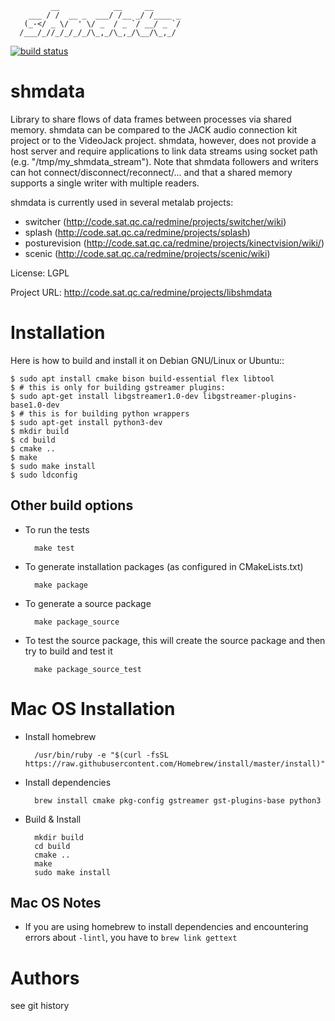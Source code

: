              __            __     __      
        ___ / /  __ _  ___/ /__ _/ /____ _
       (_-</ _ \/  ' \/ _  / _ `/ __/ _ `/
      /___/_//_/_/_/_/\_,_/\_,_/\__/\_,_/ 

[![build status](https://gitlab.com/sat-metalab/shmdata/badges/master/build.svg)](https://gitlab.com/sat-metalab/shmdata/commits/master)

# shmdata
Library to share flows of data frames between processes via shared memory. 
shmdata can be compared to the JACK audio connection kit project or to the
VideoJack project. shmdata, however, does not provide a host server and require applications to link data streams using socket path (e.g. "/tmp/my_shmdata_stream"). 
Note that shmdata followers and writers can hot connect/disconnect/reconnect/... 
and that a shared memory supports a single writer with multiple readers.

shmdata is currently used in several metalab projects:

* switcher (http://code.sat.qc.ca/redmine/projects/switcher/wiki)
* splash (http://code.sat.qc.ca/redmine/projects/splash)
* posturevision (http://code.sat.qc.ca/redmine/projects/kinectvision/wiki/)
* scenic (http://code.sat.qc.ca/redmine/projects/scenic/wiki)

License: LGPL

Project URL: http://code.sat.qc.ca/redmine/projects/libshmdata

# Installation
Here is how to build and install it on Debian GNU/Linux or Ubuntu::

    $ sudo apt install cmake bison build-essential flex libtool
    $ # this is only for building gstreamer plugins:
    $ sudo apt-get install libgstreamer1.0-dev libgstreamer-plugins-base1.0-dev
    $ # this is for building python wrappers 
    $ sudo apt-get install python3-dev
    $ mkdir build
    $ cd build
    $ cmake ..
    $ make
    $ sudo make install
    $ sudo ldconfig
  
  
## Other build options

* To run the tests

        make test
    
* To generate installation packages (as configured in CMakeLists.txt)

        make package
        
* To generate a source package

        make package_source
        
* To test the source package, this will create the source package and then try to build and test it

        make package_source_test
        

# Mac OS Installation
* Install homebrew

        /usr/bin/ruby -e "$(curl -fsSL https://raw.githubusercontent.com/Homebrew/install/master/install)"

* Install dependencies

        brew install cmake pkg-config gstreamer gst-plugins-base python3

* Build & Install

        mkdir build
        cd build
        cmake ..
        make
        sudo make install


## Mac OS Notes
* If you are using homebrew to install dependencies and encountering errors about ```-lintl```, you have to ```brew link gettext```

# Authors
see git history

